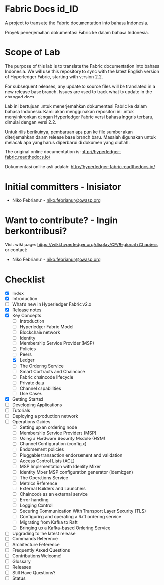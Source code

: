 # Fabric Docs id_ID

A project to translate the Fabric documentation into bahasa Indonesia.

Proyek penerjemahan dokumentasi Fabric ke dalam bahasa Indonesia.

# Scope of Lab

The purpose of this lab is to translate the Fabric documentation into bahasa Indonesia. We will use this repository to sync with the latest English version of Hyperledger Fabric, starting with version 2.2.

For subsequent releases, any update to source files will be translated in a new release base branch. Issues are used to track what to update in the changed docs.

Lab ini bertujuan untuk menerjemahkan dokumentasi Fabric ke dalam bahasa Indonesia. Kami akan menggunakan repositori ini untuk menyinkronkan dengan Hyperledger Fabric versi bahasa Inggris terbaru, dimulai dengan versi 2.2.

Untuk rilis berikutnya, pembaruan apa pun ke file sumber akan diterjemahkan dalam release base branch baru. Masalah digunakan untuk melacak apa yang harus diperbarui di dokumen yang diubah.

The original online documentation is: http://hyperledger-fabric.readthedocs.io/

Dokumentasi online asli adalah: http://hyperledger-fabric.readthedocs.io/

# Initial committers - Inisiator

* Niko Febrianur - niko.febrianur@owasp.org

# Want to contribute? - Ingin berkontribusi?
Visit wiki page: https://wiki.hyperledger.org/display/CP/Regional+Chapters
or contact:

* Niko Febrianur - niko.febrianur@owasp.org

# Checklist

- [x] Index
- [x] Introduction 
- [ ] What’s new in Hyperledger Fabric v2.x
- [x] Release notes
- [x] Key Concepts
    - [ ] Introduction 
    - [ ] Hyperledger Fabric Model 
    - [ ] Blockchain network 
    - [ ] Identity 
    - [ ] Membership Service Provider (MSP) 
    - [ ] Policies
    - [ ] Peers
    - [x] Ledger 
    - [ ] The Ordering Service
    - [ ] Smart Contracts and Chaincode
    - [ ] Fabric chaincode lifecycle
    - [ ] Private data
    - [ ] Channel capabilities
    - [ ] Use Cases
- [x] Getting Started
- [ ] Developing Applications
- [ ] Tutorials
- [ ] Deploying a production network
- [ ] Operations Guides
    - [ ] Setting up an ordering node 
    - [ ] Membership Service Providers (MSP) 
    - [ ] Using a Hardware Security Module (HSM)
    - [ ] Channel Configuration (configtx)
    - [ ] Endorsement policies
    - [ ] Pluggable transaction endorsement and validation
    - [ ] Access Control Lists (ACL)
    - [ ] MSP Implementation with Identity Mixer
    - [ ] Identity Mixer MSP configuration generator (idemixgen)
    - [ ] The Operations Service
    - [ ] Metrics Reference
    - [ ] External Builders and Launchers
    - [ ] Chaincode as an external service
    - [ ] Error handling
    - [ ] Logging Control
    - [ ] Securing Communication With Transport Layer Security (TLS)
    - [ ] Configuring and operating a Raft ordering service
    - [ ] Migrating from Kafka to Raft
    - [ ] Bringing up a Kafka-based Ordering Service
- [ ] Upgrading to the latest release
- [ ] Commands Reference
- [ ] Architecture Reference
- [ ] Frequently Asked Questions
- [ ] Contributions Welcome!
- [ ] Glossary
- [ ] Releases
- [ ] Still Have Questions?
- [ ] Status
